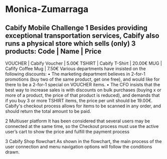 # Monica-Zumarraga

Cabify Mobile Challenge
1	Besides providing exceptional transportation services, Cabify also runs a physical store which sells (only) 3 products:
Code         | Name                |  Price
-------------------------------------------------
VOUCHER      | Cabify Voucher      |   5.00€
TSHIRT       | Cabify T-Shirt      |  20.00€
MUG          | Cafify Coffee Mug   |   7.50€
Various departments have insisted on the following discounts:
•	The marketing department believes in 2-for-1 promotions (buy two of the same product, get one free), and would like for there to be a 2-for-1 special on VOUCHER items.
•	The CFO insists that the best way to increase sales is with discounts on bulk purchases (buying x or more of a product, the price of that product is reduced), and demands that if you buy 3 or more TSHIRT items, the price per unit should be 19.00€.
Cabify's checkout process allows for items to be scanned in any order, and should return the total amount to be paid. 

2	Multiuser platform
It has been considered that several users may be connected at the same time, so the Checkout process must use the active user’s cart to show the price and fulfill the payment process

3	Cabify Shop flowchart
As shown in the flowchart, the main process of the user connection and menu navigation options will follow the conditions drawn.
 
